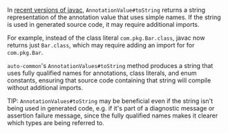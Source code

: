 In [recent versions of javac](https://bugs.openjdk.java.net/browse/JDK-8268729),
`AnnotationValue#toString` returns a string representation of the annotation
value that uses simple names. If the string is used in generated source code, it
may require additional imports.

For example, instead of the class literal `com.pkg.Bar.class`, javac now returns
just `Bar.class`, which may require adding an import for for `com.pkg.Bar`.

`auto-common`'s `AnnotationValues#toString` method produces a string that uses
fully qualified names for annotations, class literals, and enum constants,
ensuring that source code containing that string will compile without additional
imports.

TIP: `AnnotationValues#toString` may be beneficial even if the string isn't
being used in generated code, e.g. if it's part of a diagnostic message or
assertion failure message, since the fully qualified names makes it clearer
which types are being referred to.
